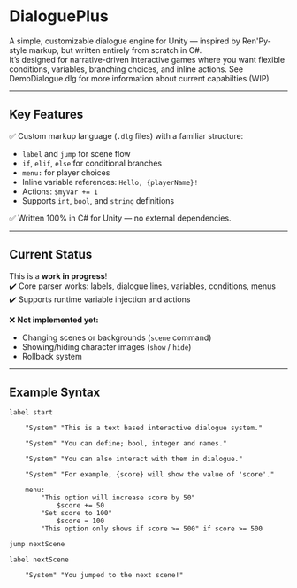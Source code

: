 # DialoguePlus
A simple, customizable dialogue engine for Unity — inspired by Ren'Py-style markup, but written entirely from scratch in C#.  
It’s designed for narrative-driven interactive games where you want flexible conditions, variables, branching choices, and inline actions.
See DemoDialogue.dlg for more information about current capabilties (WIP)

---

## **Key Features**

✅ Custom markup language (`.dlg` files) with a familiar structure:
- `label` and `jump` for scene flow
- `if`, `elif`, `else` for conditional branches
- `menu:` for player choices
- Inline variable references: `Hello, {playerName}!`
- Actions: `$myVar += 1`  
- Supports `int`, `bool`, and `string` definitions

✅ Written 100% in C# for Unity — no external dependencies.

---

## **Current Status**

This is a **work in progress**!  
✔️ Core parser works: labels, dialogue lines, variables, conditions, menus  
✔️ Supports runtime variable injection and actions

❌ **Not implemented yet:**
- Changing scenes or backgrounds (`scene` command)
- Showing/hiding character images (`show` / `hide`)
- Rollback system

---

## **Example Syntax**

```plaintext
label start

	"System" "This is a text based interactive dialogue system."

	"System" "You can define; bool, integer and names."
	
	"System" "You can also interact with them in dialogue."
	
	"System" "For example, {score} will show the value of 'score'."

	menu:
		"This option will increase score by 50"
			$score += 50
		"Set score to 100"
			$score = 100
		"This option only shows if score >= 500" if score >= 500
		
jump nextScene

label nextScene

	"System" "You jumped to the next scene!"
```
